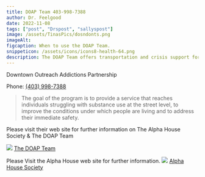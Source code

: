 ```yaml
---
title: DOAP Team 403-998-7388
author: Dr. Feelgood
date: 2022-11-08
tags: ["post", "Drspost", "sallyspost"]
image: /assets/TinasPics/dosndonts.png
imageAlt:
figcaption: When to use the DOAP Team.
snippeticon: /assets/icons/icons8-health-64.png
description: The DOAP Team offers transportation and crisis support for those dealing with addiction issues. 
---
```


<p class="subHeader">
Downtown Outreach Addictions Partnership
</p>

Phone: <a href="tel:403-998-7388">(403) 998-7388</a>

<blockquote cite="https://alphahousecalgary.com/category/doap-team/">
The goal of the program is to provide a service that reaches individuals struggling with substance use at the street level, to improve the conditions under which people are living and to address their immediate safety. 
</blockquote>

<div class="post__link">
<p>Please visit their web site for further information on The Alpha House Society & The DOAP Team</p>
<img src="/assets/TinasPics/DOAP-Team.jpeg" />
<a href="https://alphahousecalgary.com/category/doap-team/">The DOAP Team</a>
</div>

<div class="post__link">
<p>Please Visit the Alpha House web site for further information.
<img src="/assets/TinasPics/alpha-logo.png" />
<a href="https://alphahousecalgary.com/">Alpha House Society</a>
</div>
